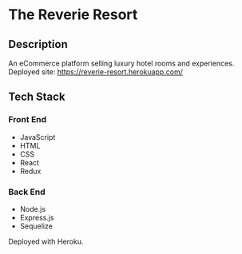 # The Reverie Resort 

## Description

An eCommerce platform selling luxury hotel rooms and experiences.
<br /> Deployed site: https://reverie-resort.herokuapp.com/

## Tech Stack

### Front End 
* JavaScript
* HTML 
* CSS
* React
* Redux

### Back End
* Node.js
* Express.js 
* Sequelize

Deployed with Heroku.
